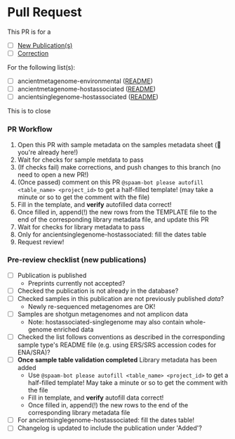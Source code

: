 # Pull Request

This PR is for a

- [ ] [New Publication(s)](#new-publication)
- [ ] [Correction](#correction)

For the following list(s):

- [ ] ancientmetagenome-environmental ([README](https://github.com/SPAAM-workshop/AncientMetagenomeDir/tree/master/ancientmetagenome-environmental))
- [ ] ancientmetagenome-hostassociated ([README](https://github.com/SPAAM-workshop/AncientMetagenomeDir/tree/master/ancientmetagenome-hostassociated))
- [ ] ancientsinglegenome-hostassociated ([README](https://github.com/SPAAM-workshop/AncientMetagenomeDir/tree/master/ancientsinglegenome-hostassociated))

This is to close <!-- REPLACE this comment (including the < > symbols) with a hashtag and the corresponding issue number here, e.g. #10 -->

### PR Workflow

1. Open this PR with sample metadata on the samples metadata sheet (:tada: you're already here!)
2. Wait for checks for sample metdata to pass
3. (If checks fail) make corrections, and push changes to this branch (no need to open a new PR!)
4. (Once passed) comment on this PR `@spaam-bot please autofill <table_name> <project_id>` to get a half-filled template! (may take a minute or so to get the comment with the file)
5. Fill in the template, and **verify** autofilled data correct!
6. Once filled in, append(!) the new rows from the TEMPLATE file to the end of the corresponding library metadata file, and update this PR
7. Wait for checks for library metadata to pass
8. Only for ancientsinglegenome-hostassociated: fill the dates table
9. Request review!

### Pre-review checklist (new publications)

- [ ] Publication is published
  - Preprints currently not accepted?
- [ ] Checked the publication is not already in the database?
- [ ] Checked samples in this publication are not previously published _data_?
  - Newly re-sequenced metagenomes are OK!
- [ ] Samples are shotgun metagenomes and not amplicon data
  - Note: hostassociated-singlegenome may also contain whole-genome enriched data
- [ ] Checked the list follows conventions as described in the corresponding sample type's README file (e.g. using ERS/SRS accession codes for ENA/SRA)?
- [ ] **Once sample table validation completed** Library metadata has been added
  - Use `@spaam-bot please autofill <table_name> <project_id>` to get a half-filled template! May take a minute or so to get the comment with the file
  - Fill in template, and **verify** autofill data correct!
  - Once filled in, append(!) the new rows to the end of the corresponding library metadata file
- [ ] For ancientsinglegenome-hostassociated: fill the dates table!
- [ ] Changelog is updated to include the publication under 'Added'?
